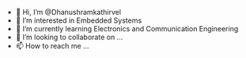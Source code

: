 - 👋 Hi, I’m @Dhanushramkathirvel
- 👀 I’m interested in Embedded Systems 
- 🌱 I’m currently learning Electronics and Communication Engineering 
- 💞️ I’m looking to collaborate on ...
- 📫 How to reach me ...

<!---
Dhanushramkathirvel/Dhanushramkathirvel is a ✨ special ✨ repository because its `README.md` (this file) appears on your GitHub profile.
You can click the Preview link to take a look at your changes.
--->
